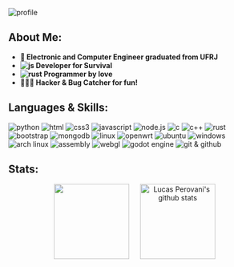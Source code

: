 ![profile](https://github.com/lucasperovani/lucasperovani/assets/11947466/f2c11c9b-3d6b-404b-8a3c-cc1cb20d3d50)

## **About Me**:
- **🔧 Electronic and Computer Engineer graduated from UFRJ**
- **![js](https://img.shields.io/badge/JavaScript-F7DF1E?logo=javascript&logoColor=black) Developer for Survival**
- **![rust](https://img.shields.io/badge/Rust-000000?logo=rust&logoColor=white) Programmer by love**
- **🧑🏻‍💻 Hacker & Bug Catcher for fun!**

## **Languages & Skills:**
![python](https://img.shields.io/badge/Python-14354C?style=for-the-badge&logo=python&logoColor=white)
![html](https://img.shields.io/badge/HTML5-E34F26?style=for-the-badge&logo=html5&logoColor=white)
![css3](https://img.shields.io/badge/CSS3-1572B6?style=for-the-badge&logo=css3&logoColor=white)
![javascript](https://img.shields.io/badge/JavaScript-F7DF1E?style=for-the-badge&logo=javascript&logoColor=black)
![node.js](https://img.shields.io/badge/Node.js-43853D?style=for-the-badge&logo=node.js&logoColor=white)
![c](https://img.shields.io/badge/C-00599C?style=for-the-badge&logo=c&logoColor=white)
![c++](https://img.shields.io/badge/C%2B%2B-00599C?style=for-the-badge&logo=c%2B%2B&logoColor=white)
![rust](https://img.shields.io/badge/Rust-000000?style=for-the-badge&logo=rust&logoColor=white)
![bootstrap](https://img.shields.io/badge/Bootstrap-563D7C?style=for-the-badge&logo=bootstrap&logoColor=white)
![mongodb](https://img.shields.io/badge/MongoDB-4EA94B?style=for-the-badge&logo=mongodb&logoColor=white)
![linux](https://img.shields.io/badge/Linux-FCC624?style=for-the-badge&logo=linux&logoColor=black)
![openwrt](https://img.shields.io/badge/OpenWrt-00B5E2?style=for-the-badge&logo=OpenWrt&logoColor=white)
![ubuntu](https://img.shields.io/badge/Ubuntu-E95420?style=for-the-badge&logo=ubuntu&logoColor=white)
![windows](https://img.shields.io/badge/Windows-0078D6?style=for-the-badge&logo=windows&logoColor=white)
![arch linux](https://img.shields.io/badge/Arch_Linux-1793D1?style=for-the-badge&logo=arch-linux&logoColor=white)
![assembly](https://img.shields.io/badge/Assembly-8A2BE2?style=for-the-badge&logo=assemblyscript)
![webgl](https://img.shields.io/badge/webgl-990000?style=for-the-badge&logo=webgl)
![godot engine](https://img.shields.io/badge/godot%20engine-14354C?style=for-the-badge&logo=godotengine)
![git & github](https://img.shields.io/badge/git_%26_github-212121?style=for-the-badge&logo=git)

## **Stats:**

<div align="center">
  <img
    align="center"
    height=150
    src="https://github-readme-stats.vercel.app/api?username=lucasperovani&show_icons=true&theme=radical&bg_color=45,302e51ff,141321&hide_border=true&border_radius=20&rank_icon=percentile"
  />
&emsp;
  <img
    align="center"
    height=150
    src="https://github-readme-stats.vercel.app/api/top-langs/?username=lucasperovani&theme=radical&bg_color=45,302e51ff,141321&hide_border=true&border_radius=20&layout=compact" alt="Lucas Perovani's github stats"
  />
</div>

